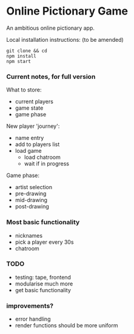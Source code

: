 # Online Pictionary Game

An ambitious online pictionary app.

Local installation instructions: (to be amended)
```
git clone && cd
npm install
npm start
```

### Current notes, for full version

What to store:
- current players
- game state
- game phase

New player 'journey':
- name entry
- add to players list
- load game
  - load chatroom
  - wait if in progress

Game phase:
- artist selection
- pre-drawing
- mid-drawing
- post-drawing

### Most basic functionality

- nicknames
- pick a player every 30s
- chatroom

### TODO
- testing: tape, frontend
- modularise much more
- get basic functionality

### improvements?
- error handling
- render functions should be more uniform
